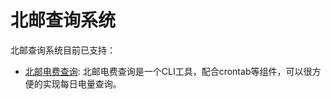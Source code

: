 # 北邮查询系统

北邮查询系统目前已支持：

- [北邮电费查询](/examples/electric_bill): 北邮电费查询是一个CLI工具，配合crontab等组件，可以很方便的实现每日电量查询。